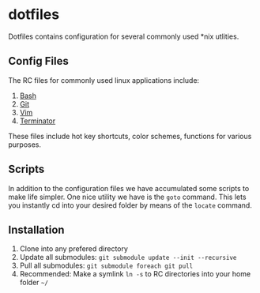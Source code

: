 dotfiles
=========

Dotfiles contains configuration for several commonly used \*nix utlities.

Config Files
---
The RC files for commonly used linux applications include:

1. [Bash](http://www.gnu.org/software/bash/)
2. [Git](http://git-scm.com/)
3. [Vim](http://www.vim.org/)
4. [Terminator](http://gnometerminator.blogspot.com/p/introduction.html)

These files include hot key shortcuts, color schemes, functions for various purposes.

Scripts
-------

In addition to the configuration files we have accumulated some scripts to make life simpler.
One nice utility we have is the `goto` command.  This lets you instantly cd into your desired
folder by means of the `locate` command.

Installation
------------

1. Clone into any prefered directory
2. Update all submodules: `git submodule update --init --recursive`
3. Pull all submodules: `git submodule foreach git pull`
4. Recommended: Make a symlink `ln -s` to RC directories into your home folder `~/`
